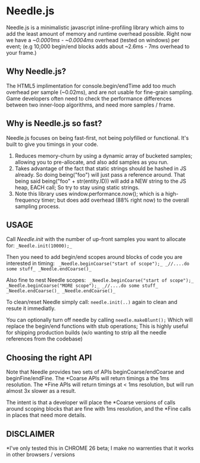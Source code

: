 Needle.js
=========

Needle.js is a minimalistic javascript inline-profiling library which aims to add the least amount of memory and runtime overhead possible. Right now we have a _~0.0001ms - ~0.0004ms_ overhead (tested on windows) per event;  (e.g 10,000 begin/end blocks adds about ~2.6ms - 7ms overhead to your frame.)

Why Needle.js?
-----------

The HTML5 implimentation for console.begin/endTime add too much overhead per sample (~0.02ms), and are not usable for fine-grain sampling. Game developers often need to check the performance differences between two inner-loop algorithms, and need more samples / frame.

Why is Needle.js so fast?
-----------

Needle.js focuses on being fast-first, not being polyfilled or functional. It's built to give you timings in your code.
1. Reduces memory-churn by using a dynamic array of bucketed samples; allowing you to pre-allocate, and also add samples as you run.
2. Takes advantage of the fact that static strings should be hashed in JS already. So doing being("foo") will just pass a reference around. That being said being("foo" + str(entity.ID)) will add a NEW string to the JS heap, EACH call; So try to stay using static strings.
3. Note this library uses window.performance.now(); which is a high-frequency timer; but does add overhead (88% right now) to the overall sampling process.

USAGE
--------------

 Call _Needle.init_ with the number of up-front samples you want to allocate for:
` _Needle.init(10000);_ `
 
Then you need to add begin/end scopes around blocks of code you are interested in timing:
` _Needle.beginCoarse("start of scope");_
     _//....do some stuff_
 _Needle.endCoarse()_`

    
Also fine to nest Needle scopes:
` _Needle.beginCoarse("start of scope");_
    _Needle.beginCoarse("MORE scope");_
    _//....do some stuff_
    _Needle.endCoarse()_
 _Needle.endCoarse()_`

To clean/reset Needle simply call:
` needle.init(..) `
again to clean and resute it immediatly.

You can optionally turn off needle by calling
` needle.makeBlunt(); `
Which will replace the begin/end functions with stub operations; This is highly useful for shipping production builds (w/o wanting to strip all the needle references from the codebase)

Choosing the right API
--------------
Note that Needle provides two sets of APIs beginCoarse/endCoarse and beginFine/endFine.
The *Coarse APIs will return timings a the 1ms resolution.
The *Fine APIs will return timings at < 1ms resolution, but will run almost 3x slower as a result.

The intent is that a developer will place the *Coarse versions of calls around scoping blocks that are fine with 1ms resolution, and the *Fine calls in places that need more details.


DISCLAIMER
--------------
*I've only tested this in CHROME 26 beta; I make no warrenties that it works in other browsers / versions

